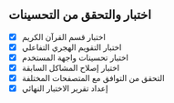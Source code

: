 ## اختبار والتحقق من التحسينات
- [x] اختبار قسم القرآن الكريم
- [x] اختبار التقويم الهجري التفاعلي
- [x] اختبار تحسينات واجهة المستخدم
- [x] اختبار إصلاح المشاكل السابقة
- [x] التحقق من التوافق مع المتصفحات المختلفة
- [x] إعداد تقرير الاختبار النهائي
